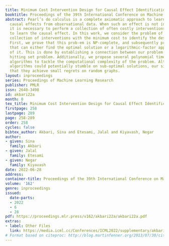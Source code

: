 ```yaml
---
title: Minimum Cost Intervention Design for Causal Effect Identification
booktitle: Proceedings of the 39th International Conference on Machine Learning
abstract: Pearl’s do calculus is a complete axiomatic approach to learn the identifiable
  causal effects from observational data. When such an effect is not identifiable,
  it is necessary to perform a collection of often costly interventions in the system
  to learn the causal effect. In this work, we consider the problem of designing the
  collection of interventions with the minimum cost to identify the desired effect.
  First, we prove that this prob-em is NP-complete, and subsequently propose an algorithm
  that can either find the optimal solution or a logarithmic-factor approximation
  of it. This is done by establishing a connection between our problem and the minimum
  hitting set problem. Additionally, we propose several polynomial time heuristic
  algorithms to tackle the computational complexity of the problem. Although these
  algorithms could potentially stumble on sub-optimal solutions, our simulations show
  that they achieve small regrets on random graphs.
layout: inproceedings
series: Proceedings of Machine Learning Research
publisher: PMLR
issn: 2640-3498
id: akbari22a
month: 0
tex_title: Minimum Cost Intervention Design for Causal Effect Identification
firstpage: 258
lastpage: 289
page: 258-289
order: 258
cycles: false
bibtex_author: Akbari, Sina and Etesami, Jalal and Kiyavash, Negar
author:
- given: Sina
  family: Akbari
- given: Jalal
  family: Etesami
- given: Negar
  family: Kiyavash
date: 2022-06-28
address:
container-title: Proceedings of the 39th International Conference on Machine Learning
volume: '162'
genre: inproceedings
issued:
  date-parts:
  - 2022
  - 6
  - 28
pdf: https://proceedings.mlr.press/v162/akbari22a/akbari22a.pdf
extras:
- label: Other Files
  link: https://media.icml.cc/Conferences/ICML2022/supplementary/akbari22a-supp.zip
# Format based on citeproc: http://blog.martinfenner.org/2013/07/30/citeproc-yaml-for-bibliographies/
---
```

